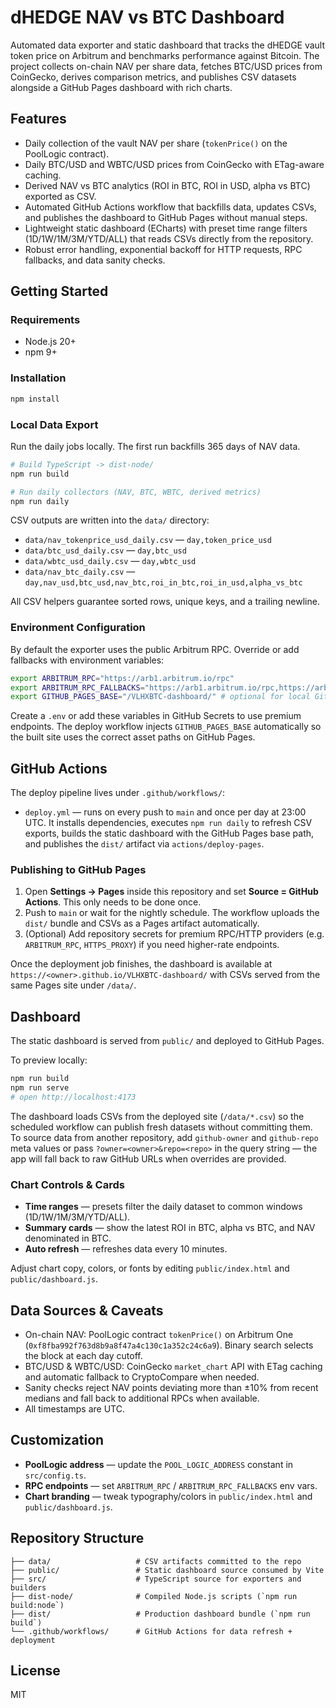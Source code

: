 # dHEDGE NAV vs BTC Dashboard

Automated data exporter and static dashboard that tracks the dHEDGE vault token price on Arbitrum and benchmarks performance against Bitcoin. The project collects on-chain NAV per share data, fetches BTC/USD prices from CoinGecko, derives comparison metrics, and publishes CSV datasets alongside a GitHub Pages dashboard with rich charts.

## Features

- Daily collection of the vault NAV per share (`tokenPrice()` on the PoolLogic contract).
- Daily BTC/USD and WBTC/USD prices from CoinGecko with ETag-aware caching.
- Derived NAV vs BTC analytics (ROI in BTC, ROI in USD, alpha vs BTC) exported as CSV.
- Automated GitHub Actions workflow that backfills data, updates CSVs, and publishes the dashboard to GitHub Pages without manual steps.
- Lightweight static dashboard (ECharts) with preset time range filters (1D/1W/1M/3M/YTD/ALL) that reads CSVs directly from the repository.
- Robust error handling, exponential backoff for HTTP requests, RPC fallbacks, and data sanity checks.

## Getting Started

### Requirements

- Node.js 20+
- npm 9+

### Installation

```bash
npm install
```

### Local Data Export

Run the daily jobs locally. The first run backfills 365 days of NAV data.

```bash
# Build TypeScript -> dist-node/
npm run build

# Run daily collectors (NAV, BTC, WBTC, derived metrics)
npm run daily
```

CSV outputs are written into the `data/` directory:

- `data/nav_tokenprice_usd_daily.csv` — `day,token_price_usd`
- `data/btc_usd_daily.csv` — `day,btc_usd`
- `data/wbtc_usd_daily.csv` — `day,wbtc_usd`
- `data/nav_btc_daily.csv` — `day,nav_usd,btc_usd,nav_btc,roi_in_btc,roi_in_usd,alpha_vs_btc`

All CSV helpers guarantee sorted rows, unique keys, and a trailing newline.

### Environment Configuration

By default the exporter uses the public Arbitrum RPC. Override or add fallbacks with environment variables:

```bash
export ARBITRUM_RPC="https://arb1.arbitrum.io/rpc"
export ARBITRUM_RPC_FALLBACKS="https://arb1.arbitrum.io/rpc,https://arb-mainnet.g.alchemy.com/v2/demo"
export GITHUB_PAGES_BASE="/VLHXBTC-dashboard/" # optional for local GitHub Pages parity
```

Create a `.env` or add these variables in GitHub Secrets to use premium endpoints. The deploy workflow injects `GITHUB_PAGES_BASE` automatically so the built site uses the correct asset paths on GitHub Pages.

## GitHub Actions

The deploy pipeline lives under `.github/workflows/`:

- `deploy.yml` — runs on every push to `main` and once per day at 23:00 UTC. It installs dependencies, executes `npm run daily` to refresh CSV exports, builds the static dashboard with the GitHub Pages base path, and publishes the `dist/` artifact via `actions/deploy-pages`.


### Publishing to GitHub Pages

1. Open **Settings → Pages** inside this repository and set **Source = GitHub Actions**. This only needs to be done once.
2. Push to `main` or wait for the nightly schedule. The workflow uploads the `dist/` bundle and CSVs as a Pages artifact automatically.
3. (Optional) Add repository secrets for premium RPC/HTTP providers (e.g. `ARBITRUM_RPC`, `HTTPS_PROXY`) if you need higher-rate endpoints.

Once the deployment job finishes, the dashboard is available at `https://<owner>.github.io/VLHXBTC-dashboard/` with CSVs served from the same Pages site under `/data/`.


## Dashboard

The static dashboard is served from `public/` and deployed to GitHub Pages.

To preview locally:

```bash
npm run build
npm run serve
# open http://localhost:4173
```

The dashboard loads CSVs from the deployed site (`/data/*.csv`) so the scheduled workflow can publish fresh datasets without committing them. To source data from another repository, add `github-owner` and `github-repo` meta values or pass `?owner=<owner>&repo=<repo>` in the query string — the app will fall back to raw GitHub URLs when overrides are provided.

### Chart Controls & Cards

- **Time ranges** — presets filter the daily dataset to common windows (1D/1W/1M/3M/YTD/ALL).
- **Summary cards** — show the latest ROI in BTC, alpha vs BTC, and NAV denominated in BTC.
- **Auto refresh** — refreshes data every 10 minutes.

Adjust chart copy, colors, or fonts by editing `public/index.html` and `public/dashboard.js`.

## Data Sources & Caveats

- On-chain NAV: PoolLogic contract `tokenPrice()` on Arbitrum One (`0xf8fba992f763d8b9a8f47a4c130c1a352c24c6a9`). Binary search selects the block at each day cutoff.
- BTC/USD & WBTC/USD: CoinGecko `market_chart` API with ETag caching and automatic fallback to CryptoCompare when needed.
- Sanity checks reject NAV points deviating more than ±10% from recent medians and fall back to additional RPCs when available.
- All timestamps are UTC.

## Customization

- **PoolLogic address** — update the `POOL_LOGIC_ADDRESS` constant in `src/config.ts`.
- **RPC endpoints** — set `ARBITRUM_RPC` / `ARBITRUM_RPC_FALLBACKS` env vars.
- **Chart branding** — tweak typography/colors in `public/index.html` and `public/dashboard.js`.

## Repository Structure

```
├── data/                   # CSV artifacts committed to the repo
├── public/                 # Static dashboard source consumed by Vite
├── src/                    # TypeScript source for exporters and builders
├── dist-node/              # Compiled Node.js scripts (`npm run build:node`)
├── dist/                   # Production dashboard bundle (`npm run build`)
└── .github/workflows/      # GitHub Actions for data refresh + deployment
```

## License

MIT
